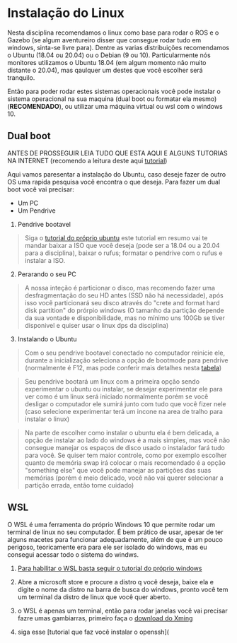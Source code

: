 # Instalação do Linux

Nesta disciplina recomendamos o linux como base para rodar o ROS e o Gazebo (se algum aventureiro disser que consegue rodar tudo em windows, sinta-se livre para). Dentre as varias distribuições recomendamos o Ubuntu (18.04 ou 20.04)
ou o Debian (9 ou 10). Particularmente nós monitores utilizamos o Ubuntu 18.04 (em algum momento não muito distante o 20.04), mas qaulquer um destes que você escolher será tranquilo.

Então para poder rodar estes sistemas operacionais você pode instalar o sistema operacional na sua maquina (dual boot ou formatar ela mesmo) (**RECOMENDADO**), ou utilizar uma
máquina virtual ou wsl com o windows 10.

## Dual boot

ANTES DE PROSSEGUIR LEIA TUDO QUE ESTA AQUI E ALGUNS TUTORIAS NA INTERNET (recomendo a leitura deste aqui [tutorial](https://www.itzgeek.com/how-tos/linux/ubuntu-how-tos/how-to-install-ubuntu-18-04-alongside-with-windows-10-or-8-in-dual-boot.html)) 

Aqui vamos paresentar a instalação do Ubuntu, caso deseje fazer de outro OS uma rapida pesquisa você encontra o que deseja. Para fazer um dual boot você vai precisar:

- Um PC
- Um Pendrive

1. Pendrive bootavel

>Siga o [tutorial do próprio ubuntu](https://ubuntu.com/tutorials/create-a-usb-stick-on-windows#1-overview) este
tutorial em resumo vai te mandar baixar a ISO que você deseja (pode ser a 18.04 ou a 20.04 para a disciplina), baixar o rufus; formatar o pendrive com o rufus e instalar a ISO.

2. Perarando o seu PC

>A nossa inteção é particionar o disco, mas recomendo fazer uma desfragmentação do seu HD antes (SSD não há necessidade), após isso você particionará seu disco através do
"crete and format hard disk partition" do prórpio windows (O tamanho da partição depende da sua vontade e disponibilidade, mas no mínimo uns 100Gb se tiver disponivel e quiser usar o linux dps da
disciplina)

3. Instalando o Ubuntu

>Com o seu pendrive bootavel conectado no computador reinicie ele, durante a inicialização seleciona a opção de bootmode para pendrive
(normalmente é F12, mas pode conferir mais detalhes nesta [tabela](https://linuxconfig.org/install-ubuntu-from-usb-18-04-bionic-beaver))

>Seu pendrive bootará um linux com a primeira opção sendo experimentar o ubuntu ou instalar, se desejar experimentar ele para ver como é um linux será iniciado normalmente
porém se você desligar o computador ele sumirá junto com tudo que você fizer nele (caso selecione experimentar terá um incone na area de tralho para instalar o linux)

>Na parte de escolher como instalar o ubuntu ela é bem delicada, a opção de instalar ao lado do windows é a mais simples, mas você não consegue manejar os espaços de disco usado
o instalador fará tudo para você. Se quiser tem maior controle, como por exemplo escolher quanto de memória swap irá colocar o mais recomendado é a opção "something else" que você pode manejar as partições das suas memórias (porém é meio delicado, você não vai querer selecionar a partição errada, então tome cuidado)

## WSL

O WSL é uma ferramenta do próprio Windows 10 que permite rodar um terminal de linux no seu computador. É bem prático de usar, apesar de ter alguns macetes para funcionar adequadamente, além de que é um pouco perigoso, teoricamente era para ele ser isolado do windows, mas eu consegui acessar todo o sistema do windws.

1. [Para habilitar o WSL basta seguir o tutorial do próprio windows](https://docs.microsoft.com/pt-br/windows/wsl/install-win10)

2. Abre a microsoft store e procure a distro q você deseja, baixe ela e digite o nome da distro na barra de busca do windows, pronto você tem um terminal da distro de linux que você quer aberto.

3. o WSL é apenas um terminal, então para rodar janelas você vai precisar fazre umas gambiarras, primeiro faça o [download do Xming](https://sourceforge.net/projects/xming/)

4. siga esse [tutorial que faz você instalar o openssh](

